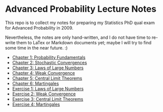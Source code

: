 # Advanced Probability Lecture Notes

This repo is to collect my notes for preparing my Statistics PhD qual exam for Advanced Probability in 2009. 

Nevertheless, the notes are only hand-written, and I do not have time to re-write them to LaTex or Markdown documents yet; maybe I will try to find some time in the near future. :)

- [Chapter 1: Probability Fundamentals](./probability_ch1.pdf)
- [Chapter 2: Stochastic Convergences](./probability_ch2.pdf)
- [Chapter 3: Laws of Large Numbers](./probability_ch3.pdf)
- [Chapter 4: Weak Convergence](./probability_ch4.pdf)
- [Chapter 5: Central Limit Theorems](./probability_ch5.pdf)
- [Chapter 6: Martingales](./probability_ch6.pdf)
- [Exercise 1: Laws of Large Numbers](./probability_ex1.pdf)
- [Exercise 2: Weak Convergence](./probability_ex2.pdf)
- [Exercise 3: Central Limit Theorems](./probability_ex3.pdf)
- [Exercise 4: Martingales](./probability_ex4.pdf)
